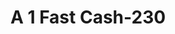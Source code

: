 ---
f_zip-code: 70452
f_state-code: LA
title: A 1 Fast Cash-230
f_phone: 985-863-0023
f_city-only: Pearl River
f_address: 64228 Highway 41 Apt A Pearl River
f_location-unique-id: '230'
slug: a-1-fast-cash-230
updated-on: '2024-05-30T13:46:58.046Z'
created-on: '2024-05-30T13:36:59.803Z'
published-on: '2024-05-30T13:54:32.469Z'
f_city-state: cms/city/pearl-river-la.md
f_company: cms/company/a-1-fast-cash.md
f_state: cms/state/louisiana.md
layout: '[payday-loan].html'
tags: payday-loan
---